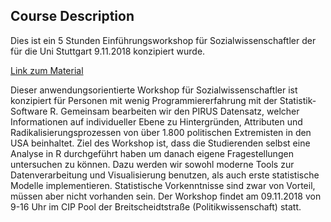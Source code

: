## Course Description

Dies ist ein 5 Stunden Einführungsworkshop für Sozialwissenschaftler der für die Uni Stuttgart 9.11.2018 konzipiert wurde.

[Link zum Material](https://css-stuttgart.netlify.com/)

Dieser anwendungsorientierte Workshop für Sozialwissenschaftler ist konzipiert für Personen mit wenig Programmiererfahrung mit der Statistik-Software R. Gemeinsam bearbeiten wir den PIRUS Datensatz, welcher Informationen auf individueller Ebene zu Hintergründen, Attributen und Radikalisierungsprozessen von über 1.800 politischen Extremisten in den USA beinhaltet. Ziel des Workshop ist, dass die Studierenden selbst eine Analyse in R durchgeführt haben um danach eigene Fragestellungen untersuchen zu können. Dazu werden wir sowohl moderne Tools zur Datenverarbeitung und Visualisierung benutzen, als auch erste statistische Modelle implementieren. Statistische Vorkenntnisse sind zwar von Vorteil, müssen aber nicht vorhanden sein. Der Workshop findet am 09.11.2018 von 9-16 Uhr im CIP Pool der Breitscheidtstraße (Politikwissenschaft) statt.
